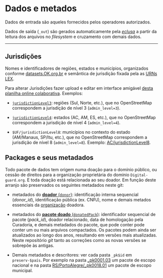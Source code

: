 # Dados e metados
Dados de entrada são aqueles fornecidos pelos operadores autorizados.

Dados de saída (`_out`) são gerados automaticamente pela [*eclusa*](http://git.AddressForAll.org/digital-preservartion/blob/master/docs/eclusa.md) a partir da leitura dos arquivos no *filesystem* e cruzamento com demais dados.

-----

## Jurisdições

Nomes e identificadores de regiões, estados e municípios, organizados conforme [datasets.OK.org.br](http://datasets.OK.org.br) e semântica de jurisdição fixada pela as [URNs LEX](https://en.wikipedia.org/wiki/Lex_(URN)).

Para alterar Jurisdições fazer upload e editar em interface amigável [desta planilha online colaborativa](https://docs.google.com/spreadsheets/d/1xibgSNwdbBbTS1Uv1eFfP_lWpiXYvGnhHBEP_bAPYwk/). Exemplos:

* [`jurisdictionLevel3`](jurisdictionLevel3.csv): regiões (Sul, Norte, etc.), que no OpenStreetMap correspondem a jurisdição de nível 3 (`admin_level=3`).

* [`jurisdictionLevel4`](jurisdictionLevel4.csv): estados (AC, AM, ES, etc.), que no OpenStreetMap correspondem a jurisdição de nível 4 (`admin_level=4`).

* `$UF/jurisdictionLevel8`: municípios no contexto do estado (AM/Manaus, SP/Itu, etc.), que no OpenStreetMap correspondem a jurisdição de nível 8 (`admin_level=8`). Exemplo: [AC/jurisdictionLevel8](AC/jurisdictionLevel8.csv).

## Packages e seus metadados

Todo pacote de dados tem origem numa doação para o domínio público, ou cessão de direitos para a organização proprietária do domínio `Digital-guard.org`. E toda doação está relacionada ao seu doador. Em função deste arranjo são preservados os seguintes metadados neste git:

* metadados do [**doador** (`donor`)](donor.csv): identificação interna sequencial (_donor_id_), identificação pública (ex. CNPJ), nome e demais metados essenciais da [organização](https://schema.org/Organization) doadora.

* metadados do [**pacote doado** (`donatedPack`)](donatedPack.csv): identificador sequencial de pacote (_pack_id_), doador relacionado, data de homologação pela Curadoria, e demais metadados do pacote, que pode conter pode conter um ou mais arquivos compactados. Os pacotes podem ainda ser atualizados ao longo dos anos, resultando em versões mais atualizadas.  Neste repositório *git* tanto as correções como as novas versões se sobrepõe às antigas.

* Demais metadados e descritores: ver cada pasta `_pk$id` em `preserv-$país`. Por exemplo na pasta [_pk0001.03](_pk0001.03) um pacote de escopo nacional e na pasta [RS/PortoAlegre/_pk0018.01](RS/PortoAlegre/_pk0018.01) um pacote de escopo municipal.
